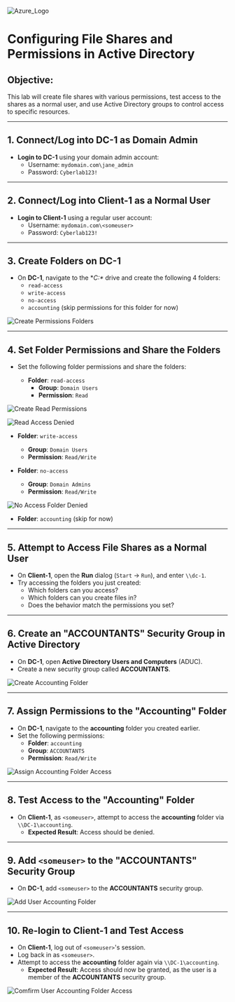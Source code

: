 ![Azure_Logo](images/azure_security_logo.png)

# Configuring File Shares and Permissions in Active Directory

## Objective:
This lab will create file shares with various permissions, test access to the shares as a normal user, and use Active Directory groups to control access to specific resources.

---

## 1. Connect/Log into DC-1 as Domain Admin

- **Login to DC-1** using your domain admin account:
  - Username: `mydomain.com\jane_admin`
  - Password: `Cyberlab123!`

---

## 2. Connect/Log into Client-1 as a Normal User

- **Login to Client-1** using a regular user account:
  - Username: `mydomain.com\<someuser>`
  - Password: `Cyberlab123!`

---

## 3. Create Folders on DC-1

- On **DC-1**, navigate to the **C:\** drive and create the following 4 folders:
  - `read-access`
  - `write-access`
  - `no-access`
  - `accounting` (skip permissions for this folder for now)
 
![Create Permissions Folders](images/netPerm-1.png)

---

## 4. Set Folder Permissions and Share the Folders

- Set the following folder permissions and share the folders:

  - **Folder**: `read-access`
    - **Group**: `Domain Users`
    - **Permission**: `Read`

![Create Read Permissions](images/netPerm-2.png)

![Read Access Denied](images/netPerm-3.png)

  - **Folder**: `write-access`
    - **Group**: `Domain Users`
    - **Permission**: `Read/Write`

  - **Folder**: `no-access`
    - **Group**: `Domain Admins`
    - **Permission**: `Read/Write`
   
![No Access Folder Denied](images/netPerm-3.png)

  - **Folder**: `accounting` (skip for now)

---

## 5. Attempt to Access File Shares as a Normal User

- On **Client-1**, open the **Run** dialog (`Start` → `Run`), and enter `\\dc-1`.
- Try accessing the folders you just created:
  - Which folders can you access?
  - Which folders can you create files in?
  - Does the behavior match the permissions you set?

---

## 6. Create an "ACCOUNTANTS" Security Group in Active Directory

- On **DC-1**, open **Active Directory Users and Computers** (ADUC).
- Create a new security group called **ACCOUNTANTS**.

![Create Accounting Folder](images/netPerm-5.png)

---

## 7. Assign Permissions to the "Accounting" Folder

- On **DC-1**, navigate to the **accounting** folder you created earlier.
- Set the following permissions:
  - **Folder**: `accounting`
  - **Group**: `ACCOUNTANTS`
  - **Permission**: `Read/Write`
 
![Assign Accounting Folder Access](images/netPerm-6.png)

---

## 8. Test Access to the "Accounting" Folder

- On **Client-1**, as `<someuser>`, attempt to access the **accounting** folder via `\\DC-1\accounting`.
  - **Expected Result**: Access should be denied.

---

## 9. Add `<someuser>` to the "ACCOUNTANTS" Security Group

- On **DC-1**, add `<someuser>` to the **ACCOUNTANTS** security group.

![Add User Accounting Folder](images/netPerm-7.png)

---

## 10. Re-login to Client-1 and Test Access

- On **Client-1**, log out of `<someuser>`'s session.
- Log back in as `<someuser>`.
- Attempt to access the **accounting** folder again via `\\DC-1\accounting`.
  - **Expected Result**: Access should now be granted, as the user is a member of the **ACCOUNTANTS** security group.
 
![Comfirm User Accounting Folder Access](images/netPerm-8.png)

